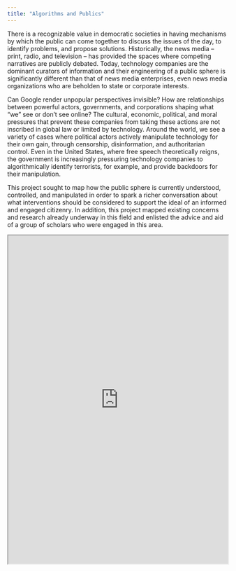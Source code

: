 ```yaml
---
title: "Algorithms and Publics"
---
```


There is a recognizable value in democratic societies in having mechanisms by which the public can come together to discuss the issues of the day, to identify problems, and propose solutions. Historically, the news media – print, radio, and television – has provided the spaces where competing narratives are publicly debated. Today, technology companies are the dominant curators of information and their engineering of a public sphere is significantly different than that of news media enterprises, even news media organizations who are beholden to state or corporate interests.

Can Google render unpopular perspectives invisible? How are relationships between powerful actors, governments, and corporations shaping what “we” see or don’t see online? The cultural, economic, political, and moral pressures that prevent these companies from taking these actions are not inscribed in global law or limited by technology. Around the world, we see a variety of cases where political actors actively manipulate technology for their own gain, through censorship, disinformation, and authoritarian control. Even in the United States, where free speech theoretically reigns, the government is increasingly pressuring technology companies to algorithmically identify terrorists, for example, and provide backdoors for their manipulation.

This project sought to map how the public sphere is currently understood, controlled, and manipulated in order to spark a richer conversation about what interventions should be considered to support the ideal of an informed and engaged citizenry. In addition, this project mapped existing concerns and research already underway in this field and enlisted the advice and aid of a group of scholars who were engaged in this area.

<iframe height="750" width="100%" src="https://ewelton.github.io/ktest/wiki.html#Algorithms%20and%20Publics"></iframe>
